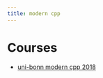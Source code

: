 ```yaml
---
title: modern cpp
---
```


# Courses
- [uni-bonn modern cpp 2018](https://www.ipb.uni-bonn.de/teaching/modern-cpp/)

